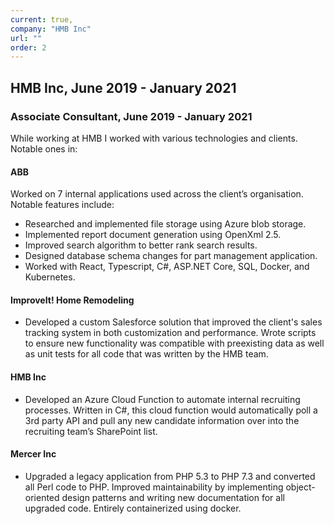 ```yaml
---
current: true,
company: "HMB Inc"
url: ""
order: 2
---
```


## HMB Inc, June 2019 - January 2021
### Associate Consultant, June 2019 - January 2021

While working at HMB I worked with various technologies and clients. Notable ones in:

#### ABB

Worked on 7 internal applications used across the client’s organisation. Notable features include:

- Researched and implemented file storage using Azure blob storage.
- Implemented report document generation using OpenXml 2.5.
- Improved search algorithm to better rank search results.
- Designed database schema changes for part management application.
- Worked with React, Typescript, C#, ASP.NET Core, SQL, Docker, and Kubernetes.

#### ImproveIt! Home Remodeling

- Developed a custom Salesforce solution that improved the client's sales tracking system in both customization and performance. Wrote scripts to ensure new functionality was compatible with preexisting data as well as unit tests for all code that was written by the HMB team.

#### HMB Inc

- Developed an Azure Cloud Function to automate internal recruiting processes. Written in C#, this cloud function would automatically poll a 3rd party API and pull any new candidate information over into the recruiting team’s SharePoint list.

#### Mercer Inc

- Upgraded a legacy application from PHP 5.3 to PHP 7.3 and converted all Perl code to PHP. Improved maintainability by implementing object-oriented design patterns and writing new documentation for all upgraded code. Entirely containerized using docker.